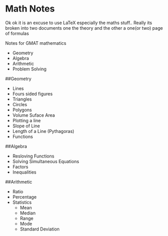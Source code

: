 # Math Notes
Ok ok it is an excuse to use LaTeX especially the maths stuff..
Really its broken into two documents one the theory and the other a one(or two) page of formulas

Notes for GMAT mathematics 
- Geometry
- Algebra
- Arithmetic
- Problem Solving

##Geometry
- Lines
- Fours sided figures
- Triangles
- Circles
- Polygons
- Volume Suface Area
- Plotting a line
- Slope of Line
- Length of a Line (Pythagoras)
- Functions

##Algebra
- Resloving Functions
- Solving Simultaneous Equations
- Factors
- Inequalities

##Arithmetic
- Ratio
- Percentage
- Statistics
  - Mean
  - Median
  - Range
  - Mode
  - Standard Deviation




